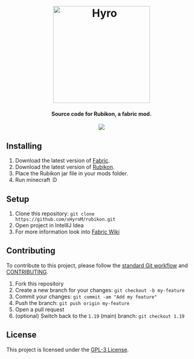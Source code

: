 <h1 align="center">
  <br>
  <img src="https://avatars.githubusercontent.com/u/132272915?s=256&v=4" alt="Hyro" width="256">
  <br>
</h1>

<h4 align="center">Source code for Rubikon, a fabric mod.</h4>

<p align="center">
    <a href="https://discord.com/invite/kFPKmEKeMS" alt="Discord">
        <img src="https://img.shields.io/discord/1046534628577640528?label=discord&style=for-the-badge&color=2fbfc4"/>
    </a>
</p>

## Installing

1. Download the latest version of [Fabric](https://fabricmc.net/use/).
2. Download the latest version of [Rubikon](https://github.com/mcrubikon/rubikon/releases).
3. Place the Rubikon jar file in your mods folder.
4. Run minecraft :D

## Setup

1. Clone this repository: `git clone https://github.com/xHyroM/rubikon.git`
2. Open project in IntellIJ Idea
3. For more information look into [Fabric Wiki](https://fabricmc.net/wiki/tutorial:setup)

## Contributing

To contribute to this project, please follow the [standard Git workflow](https://git-scm.com/book/en/v2/Git-Basics-Getting-a-Git-Repository#The-Standard-Git-Workflow) and [CONTRIBUTING](./CONTRIBUTING.md).

1. Fork this repository
2. Create a new branch for your changes: `git checkout -b my-feature`
3. Commit your changes: `git commit -am "Add my feature"`
4. Push the branch: `git push origin my-feature`
5. Open a pull request
6. (optional) Switch back to the `1.19` (main) branch: `git checkout 1.19`

## License

This project is licensed under the [GPL-3 License](./LICENSE).

